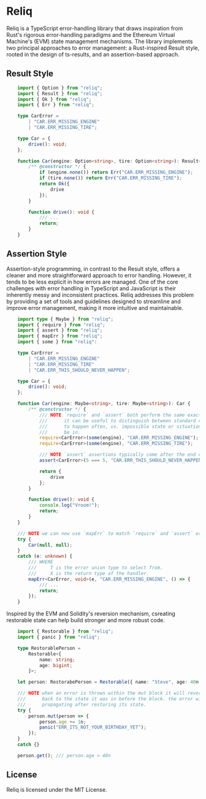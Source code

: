 # Reliq
Reliq is a TypeScript error-handling library that draws inspiration from Rust's rigorous error-handling paradigms and the Ethereum Virtual Machine's (EVM) state management mechanisms. The library implements two principal approaches to error management: a Rust-inspired Result style, rooted in the design of ts-results, and an assertion-based approach.


## Result Style

```typescript
    import { Option } from "reliq";
    import { Result } from "reliq";
    import { Ok } from "reliq";
    import { Err } from "reliq";

    type CarError =
        | "CAR.ERR_MISSING_ENGINE"
        | "CAR.ERR_MISSING_TIRE";

    type Car = {
        drive(): void;
    };

    function Car(engine: Option<string>, tire: Option<string>): Result<Car, CarError> {
        /** @constructor */ {
            if (engine.none()) return Err("CAR.ERR_MISSING_ENGINE");
            if (tire.none()) return Err("CAR.ERR_MISSING_TIRE");
            return Ok({
                drive
            });
        }

        function drive(): void {
            /// ...
            return;
        }
    }
```


## Assertion Style

Assertion-style programming, in contrast to the Result style, offers a cleaner and more straightforward approach to error handling. However, it tends to be less explicit in how errors are managed. One of the core challenges with error handling in TypeScript and JavaScript is their inherently messy and inconsistent practices. Reliq addresses this problem by providing a set of tools and guidelines designed to streamline and improve error management, making it more intuitive and maintainable.

```typescript
    import type { Maybe } from "reliq";
    import { require } from "reliq";
    import { assert } from "reliq";
    import { mapErr } from "reliq";
    import { some } from "reliq":

    type CarError =
        | "CAR.ERR_MISSING_ENGINE"
        | "CAR.ERR_MISSING_TIRE"
        | "CAR.ERR_THIS_SHOULD_NEVER_HAPPEN";

    type Car = {
        drive(): void;
    };

    function Car(engine: Maybe<string>, tire: Maybe<string>): Car {
        /** @constructor */ {
            /// NOTE `require` and `assert` both perform the same exact operation, however,
            ///      it can be useful to distinguish between standard checks that are expected
            ///      to happen often, vs. impossible state or situations your code should never
            ///      be in.
            require<CarError>(some(engine), "CAR.ERR_MISSING_ENGINE");
            require<CarError>(some(engine), "CAR.ERR_MISSING_TIRE");

            /// NOTE `assert` assertions typically come after the end of a block of code.
            assert<CarError>(5 === 5, "CAR.ERR_THIS_SHOULD_NEVER_HAPPEN");

            return {
                drive
            };
        }

        function drive(): void {
            console.log("Vroom!");
            return;
        }
    }

    /// NOTE we can now use `mapErr` to match `require` and `assert` errors.
    try {
        Car(null, null);
    }
    catch (e: unknown) {
        /// WHERE
        ///     T is the error union type to select from.
        ///     X is the return type of the handler.
        mapErr<CarError, void>(e, "CAR.ERR_MISSING_ENGINE", () => {
            /// ...
            return;
        });
    }
```

Inspired by the EVM and Solidity's reversion mechanism, csreating restorable state can help build stronger and more robust code.
```typescript
    import { Restorable } from "reliq";
    import { panic } from "reliq";

    type RestorablePerson = 
        Restorable<{
            name: string;
            age: bigint;
        }>;

    let person: RestorabePerson = Restorable({ name: "Steve", age: 40n });

    /// NOTE when an error is thrown within the mut block it will revert the data
    ///      back to the state it was in before the block. the error will keep on
    ///      propagating after restoring its state.
    try {
        person.mut(person => {
            person.age += 1n;
            panic("ERR_ITS_NOT_YOUR_BIRTHDAY_YET");
        });
    }
    catch {}

    person.get(); /// person.age > 40n
```


## License
Reliq is licensed under the MIT License.